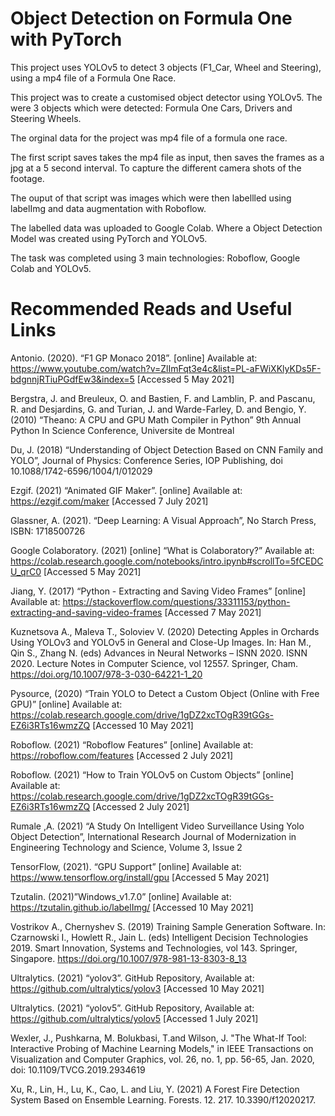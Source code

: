 # Object Detection on Formula One with PyTorch
 This project uses YOLOv5 to detect 3 objects (F1_Car,  Wheel and Steering), using a mp4 file of a Formula One Race. 


This project was to create a customised object detector using YOLOv5. The were 3 objects which were detected: Formula One Cars, Drivers and Steering Wheels. 

The orginal data for the project was mp4 file of a formula one race. 

The first script saves takes the mp4 file as input, then saves the frames as a jpg at a 5 second interval. To capture the different camera shots of the footage.

The ouput of that script was images which were then labellled using labelImg and data augmentation with Roboflow. 

The labelled data was uploaded to Google Colab. Where a Object Detection Model was created using PyTorch and YOLOv5. 


The task was completed using 3 main technologies: Roboflow, Google Colab and YOLOv5. 


# Recommended Reads and Useful Links

Antonio. (2020). “F1 GP Monaco 2018”. [online] Available at: https://www.youtube.com/watch?v=ZlImFqt3e4c&list=PL-aFWiXKlyKDs5F-bdgnnjRTiuPGdfEw3&index=5 [Accessed 5 May 2021]

Bergstra, J. and Breuleux, O. and Bastien, F. and Lamblin, P. and Pascanu, R. and Desjardins, G. and Turian, J. and Warde-Farley, D. and Bengio, Y. (2010) “Theano: A CPU and GPU Math Compiler in Python” 9th Annual Python In Science Conference, Universite de Montreal

Du, J. (2018) “Understanding of Object Detection Based on CNN Family and YOLO”, Journal of Physics: Conference Series, IOP Publishing, doi 10.1088/1742-6596/1004/1/012029 

Ezgif. (2021) “Animated GIF Maker”. [online] Available at: https://ezgif.com/maker [Accessed 7 July 2021]

Glassner, A. (2021).  “Deep Learning: A Visual Approach”, No Starch Press, ISBN:  1718500726

Google Colaboratory. (2021) [online] “What is Colaboratory?” Available at: https://colab.research.google.com/notebooks/intro.ipynb#scrollTo=5fCEDCU_qrC0 [Accessed 5 May 2021]

Jiang, Y. (2017) “Python - Extracting and Saving Video Frames” [online] Available at: https://stackoverflow.com/questions/33311153/python-extracting-and-saving-video-frames  [Accessed 7 May 2021] 

Kuznetsova A., Maleva T., Soloviev V. (2020) Detecting Apples in Orchards Using YOLOv3 and YOLOv5 in General and Close-Up Images. In: Han M., Qin S., Zhang N. (eds) Advances in Neural Networks – ISNN 2020. ISNN 2020. Lecture Notes in Computer Science, vol 12557. Springer, Cham. https://doi.org/10.1007/978-3-030-64221-1_20

Pysource, (2020) “Train YOLO to Detect a Custom Object (Online with Free GPU)” [online] Available at: https://colab.research.google.com/drive/1gDZ2xcTOgR39tGGs-EZ6i3RTs16wmzZQ [Accessed 10 May 2021]

Roboflow. (2021) “Roboflow Features” [online] Available at: https://roboflow.com/features [Accessed 2 July 2021]

Roboflow. (2021) “How to Train YOLOv5 on Custom Objects” [online] Available at: https://colab.research.google.com/drive/1gDZ2xcTOgR39tGGs-EZ6i3RTs16wmzZQ [Accessed 2 July 2021]

Rumale ,A. (2021) “A Study On Intelligent Video Surveillance Using Yolo Object Detection”, International Research Journal of Modernization in Engineering Technology and Science, Volume 3, Issue 2

TensorFlow, (2021). “GPU Support” [online] Available at: https://www.tensorflow.org/install/gpu [Accessed 5 May 2021] 

Tzutalin. (2021)”Windows_v1.7.0” [online] Available at: https://tzutalin.github.io/labelImg/ [Accessed 10 May 2021]

Vostrikov A., Chernyshev S. (2019) Training Sample Generation Software. In: Czarnowski I., Howlett R., Jain L. (eds) Intelligent Decision Technologies 2019. Smart Innovation, Systems and Technologies, vol 143. Springer, Singapore. https://doi.org/10.1007/978-981-13-8303-8_13

Ultralytics. (2021) “yolov3”. GitHub Repository, Available at: https://github.com/ultralytics/yolov3 [Accessed 10 May 2021]

Ultralytics. (2021) “yolov5”. GitHub Repository, Available at: https://github.com/ultralytics/yolov5  [Accessed 1 July 2021]

Wexler, J., Pushkarna, M. Bolukbasi, T.and  Wilson, J.  "The What-If Tool: Interactive Probing of Machine Learning Models," in IEEE Transactions on Visualization and Computer Graphics, vol. 26, no. 1, pp. 56-65, Jan. 2020, doi: 10.1109/TVCG.2019.2934619

Xu, R.,  Lin, H., Lu, K., Cao, L. and Liu, Y. (2021) A Forest Fire Detection System Based on Ensemble Learning. Forests. 12. 217. 10.3390/f12020217.
